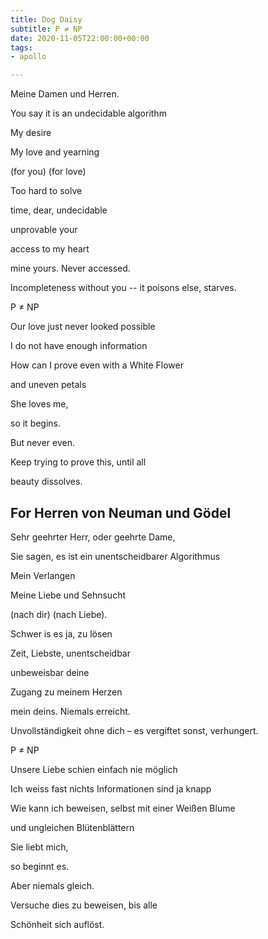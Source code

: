```yaml
---
title: Dog Daisy
subtitle: P ≠ NP
date: 2020-11-05T22:00:00+00:00
tags:
- apollo

---
```

Meine Damen und Herren.

You say it is an undecidable algorithm

My desire

My love and yearning 

(for you) (for love)

Too hard to solve

time, dear, undecidable

unprovable your 

access to my heart

mine yours. Never accessed.

Incompleteness without you -- it poisons else, starves.

P ≠ NP

Our love just never looked possible

I do not have enough information

How can I prove even with a White Flower 

and uneven petals

She loves me, 

so it begins.

But never even.

Keep trying to prove this, until all

beauty dissolves.

## For Herren von Neuman und Gödel

Sehr geehrter Herr, oder geehrte Dame,

Sie sagen, es ist ein unentscheidbarer Algorithmus

Mein Verlangen

Meine Liebe und Sehnsucht

(nach dir) (nach Liebe).

Schwer is es ja, zu lösen

Zeit, Liebste, unentscheidbar

unbeweisbar deine

Zugang zu meinem Herzen

mein deins. Niemals erreicht.

Unvollständigkeit ohne dich – es vergiftet sonst, verhungert.

P ≠ NP

Unsere Liebe schien einfach nie möglich

Ich weiss fast nichts Informationen sind ja knapp

Wie kann ich beweisen, selbst mit einer Weißen Blume

und ungleichen Blütenblättern

Sie liebt mich,

so beginnt es.

Aber niemals gleich.

Versuche dies zu beweisen, bis alle

Schönheit sich auflöst.